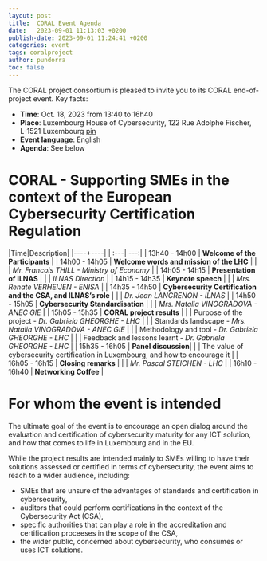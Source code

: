 ```yaml
---
layout: post
title:  CORAL Event Agenda
date:   2023-09-01 11:13:03 +0200
publish-date: 2023-09-01 11:24:41 +0200
categories: event
tags: coralproject
author: pundorra
toc: false
---
```


The CORAL project consortium is pleased to invite you to its CORAL end-of-project event. Key facts:
* **Time**: Oct. 18, 2023 from 13:40 to 16h40
* **Place**: 	Luxembourg House of Cybersecurity, 122 Rue Adolphe Fischer, L-1521 Luxembourg [pin](https://goo.gl/maps/wR6N8PhQnAyfbza5A)
* **Event language**: English
* **Agenda**: See below



# CORAL - Supporting SMEs in the context of the European Cybersecurity Certification Regulation 


|Time|Description|
|----+----|
| :---| ---:|
| 13h40 - 14h00 | **Welcome of the Participants** |
| 14h00 - 14h05 | **Welcome words and mission of the LHC** |
|               | _Mr. Francois THILL - Ministry of Economy_ |
| 14h05 - 14h15 | **Presentation of ILNAS** |
|               | _ILNAS Direction_ |
| 14h15 - 14h35 | **Keynote speech** |
|               | _Mrs. Renate VERHEIJEN - ENISA_ |
| 14h35 - 14h50 | **Cybersecurity Certification and the CSA, and ILNAS’s role** |
|               | _Dr. Jean LANCRENON - ILNAS_ | 
| 14h50 - 15h05	| **Cybersecurity Standardisation** |
|               | _Mrs. Natalia VINOGRADOVA - ANEC GIE_ | 
| 15h05 - 15h35	| **CORAL project results** |
|               | Purpose of the project - _Dr. Gabriela GHEORGHE - LHC_ |
|               | Standards landscape - _Mrs. Natalia VINOGRADOVA - ANEC GIE_ |
|               | Methodology and tool - _Dr. Gabriela GHEORGHE - LHC_ |
|               | Feedback and lessons learnt - _Dr. Gabriela GHEORGHE - LHC_ |
| 15h35 - 16h05	| **Panel discussion**|
|               | The value of cybersecurity certification in Luxembourg, and how to encourage it |
| 16h05 - 16h15 | **Closing remarks** |
|               |  _Mr. Pascal STEICHEN - LHC_ | 
| 16h10 - 16h40 | **Networking Coffee** |


# For whom the event is intended
The ultimate goal of the event is to encourage an open dialog around the evaluation and certification of cybersecurity maturity for any ICT solution, and how that comes to life in Luxembourg and in the EU.

While the project results are intended mainly to SMEs willing to have their solutions assessed or certified in terms of cybersecurity, the event aims to reach to a wider audience, including: 

* SMEs that are unsure of the advantages of standards and certification in cybersecurity,
* auditors that could perform certifications in the context of the Cybersecurity Act (CSA),
* specific authorities that can play a role in the accreditation and certification proceeses in the scope of the CSA, 
* the wider public, concerned about cybersecurity, who consumes or uses ICT solutions.



